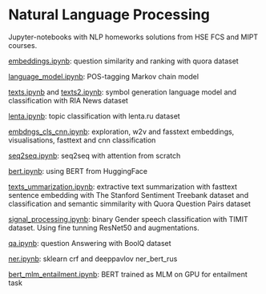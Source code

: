 # Natural Language Processing
Jupyter-notebooks with NLP homeworks solutions from HSE FCS and MIPT courses.


[embeddings.ipynb](https://github.com/care1e55/NLP/blob/master/embeddings.ipynb): 
question similarity and ranking with quora dataset


[language_model.ipynb](https://github.com/care1e55/NLP/blob/master/language_model.ipynb): 
POS-tagging Markov chain model


[texts.ipynb](https://github.com/care1e55/NLP/blob/master/texts.ipynb) and 
[texts2.ipynb](https://github.com/care1e55/NLP/blob/master/texts2.ipynb): 
symbol generation language model and classification with RIA News dataset


[lenta.ipynb](https://github.com/care1e55/NLP/blob/master/lenta.ipynb): 
topic classification with lenta.ru dataset


[embdngs_cls_cnn.ipynb](https://github.com/care1e55/NLP/blob/master/embdngs_cls_cnn.ipynb): 
exploration, w2v and fasstext embeddings, visualisations, fasttext and cnn classification


[seq2seq.ipynb](https://github.com/care1e55/NLP/blob/master/seq2seq.ipynb): 
seq2seq with attention from scratch


[bert.ipynb](https://github.com/care1e55/NLP/blob/master/bert.ipynb): 
using BERT from HuggingFace


[texts_ummarization.ipynb](https://github.com/care1e55/NLP/blob/master/text_summarization.ipynb): 
extractive text summarization with fasttext sentence embedding with The Stanford Sentiment Treebank dataset and classification and semantic simmilarity with Quora Question Pairs dataset


[signal_processing.ipynb](https://github.com/care1e55/NLP/blob/master/signal_processing.ipynb): 
binary Gender speech classification with TIMIT dataset. Using fine tunning ResNet50 and augmentations.


[qa.ipynb](https://github.com/care1e55/NLP/blob/master/qa.ipynb): 
question Answering with BoolQ dataset


[ner.ipynb](https://github.com/care1e55/NLP/blob/master/ner.ipynb): 
sklearn crf and deeppavlov ner_bert_rus


[bert_mlm_entailment.ipynb](https://github.com/care1e55/NLP/blob/master/bert_mlm_entailment.ipynb): 
BERT trained as MLM on GPU for entailment task

